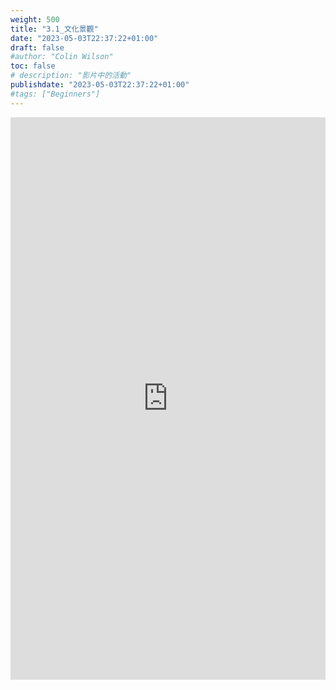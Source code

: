 ```yaml
---
weight: 500
title: "3.1_文化景觀"
date: "2023-05-03T22:37:22+01:00"
draft: false
#author: "Colin Wilson"
toc: false
# description: "影片中的活動"
publishdate: "2023-05-03T22:37:22+01:00"
#tags: ["Beginners"]
---
```


<iframe src=
"https://muz-dataset.streamlit.app/~/+/?csv=
https://raw.githubusercontent.com/muse-101/muz-dataset/main/3.1_文化景觀v20220812.csv"
width="100%" height="900" style="border:0;" loading="lazy"></iframe>